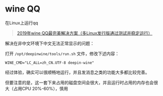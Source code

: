 # wine QQ
在Linux上运行qq
> [2019年wine QQ最完美解决方案（多Linux发行版通过测试并稳定运行）](https://www.lulinux.com/archives/1319)



解决在非中文环境下中文无法正常显示的问题：

打开 `/opt/deepinwine/tools/run.sh` 文件，修改下述内容：

```shell
WINE_CMD="LC_ALL=zh_CN.UTF-8 deepin-wine"
```



经过体验，确实可以很顺畅地运行，并且发消息之类的功能大多都比较完善。

但要注意的是，这一套下来占用的磁盘空间会很大，并且运行时占用的内存也会很大（占用CPU 20%-60%），慎用